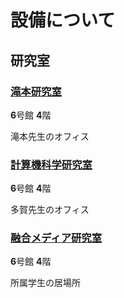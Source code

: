 # 設備について

## 研究室

### [滝本研究室](takimoto-lab.md)

**6**号館 **4**階

滝本先生のオフィス

### [計算機科学研究室](computer-science-lab.md)

**6**号館 **4**階

多賀先生のオフィス

### [融合メディア研究室](fusion-media-lab.md)

**6**号館 **4**階

所属学生の居場所
